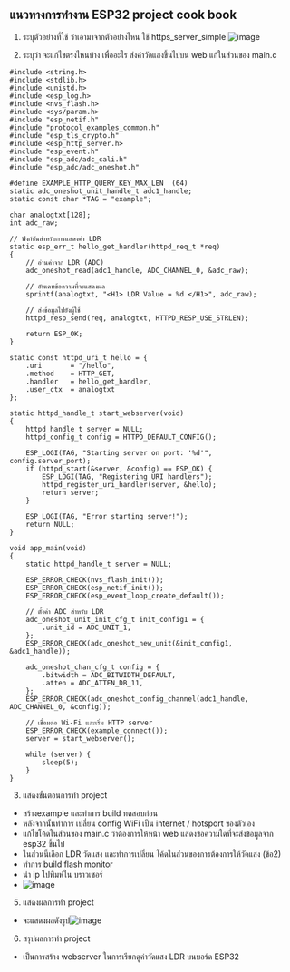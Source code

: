 ## แนวทางการทำงาน ESP32 project cook book
1. ระบุตัวอย่างที่ใช้ ว่าเอามาจากตัวอย่างไหน
  ใช้ https_server_simple
![image](https://github.com/user-attachments/assets/cf72827d-e588-419d-8ab3-c9a365efe9c9)

3. ระบุว่า จะแก้ไขตรงไหนบ้าง เพื่ออะไร
   ส่งค่าวัดแสงขึ้นไปบน web แก้ในส่วนของ main.c
```
#include <string.h>
#include <stdlib.h>
#include <unistd.h>
#include <esp_log.h>
#include <nvs_flash.h>
#include <sys/param.h>
#include "esp_netif.h"
#include "protocol_examples_common.h"
#include "esp_tls_crypto.h"
#include <esp_http_server.h>
#include "esp_event.h"
#include "esp_adc/adc_cali.h"
#include "esp_adc/adc_oneshot.h"

#define EXAMPLE_HTTP_QUERY_KEY_MAX_LEN  (64)
static adc_oneshot_unit_handle_t adc1_handle;
static const char *TAG = "example";

char analogtxt[128];
int adc_raw;

// ฟังก์ชันสำหรับการแสดงค่า LDR
static esp_err_t hello_get_handler(httpd_req_t *req)
{
    // อ่านค่าจาก LDR (ADC)
    adc_oneshot_read(adc1_handle, ADC_CHANNEL_0, &adc_raw);

    // อัพเดทข้อความที่จะแสดงผล
    sprintf(analogtxt, "<H1> LDR Value = %d </H1>", adc_raw);

    // ส่งข้อมูลไปยังผู้ใช้
    httpd_resp_send(req, analogtxt, HTTPD_RESP_USE_STRLEN);
    
    return ESP_OK;
}

static const httpd_uri_t hello = {
    .uri       = "/hello",
    .method    = HTTP_GET,
    .handler   = hello_get_handler,
    .user_ctx  = analogtxt
};

static httpd_handle_t start_webserver(void)
{
    httpd_handle_t server = NULL;
    httpd_config_t config = HTTPD_DEFAULT_CONFIG();

    ESP_LOGI(TAG, "Starting server on port: '%d'", config.server_port);
    if (httpd_start(&server, &config) == ESP_OK) {
        ESP_LOGI(TAG, "Registering URI handlers");
        httpd_register_uri_handler(server, &hello);
        return server;
    }

    ESP_LOGI(TAG, "Error starting server!");
    return NULL;
}

void app_main(void)
{
    static httpd_handle_t server = NULL;

    ESP_ERROR_CHECK(nvs_flash_init());
    ESP_ERROR_CHECK(esp_netif_init());
    ESP_ERROR_CHECK(esp_event_loop_create_default());

    // ตั้งค่า ADC สำหรับ LDR
    adc_oneshot_unit_init_cfg_t init_config1 = {
        .unit_id = ADC_UNIT_1,
    };
    ESP_ERROR_CHECK(adc_oneshot_new_unit(&init_config1, &adc1_handle));

    adc_oneshot_chan_cfg_t config = {
        .bitwidth = ADC_BITWIDTH_DEFAULT,
        .atten = ADC_ATTEN_DB_11,
    };
    ESP_ERROR_CHECK(adc_oneshot_config_channel(adc1_handle, ADC_CHANNEL_0, &config));

    // เชื่อมต่อ Wi-Fi และเริ่ม HTTP server
    ESP_ERROR_CHECK(example_connect());
    server = start_webserver();

    while (server) {
        sleep(5);
    }
}

```
3. แสดงขั้นตอนการทำ project
 - สร้างexample และทำการ build ทดสอบก่อน
 - หลังจากนั้นทำการ เปลี่ยน config WiFi เป็น internet / hotsport ของตัวเอง
 - แก้ไขโค้ดในส่วนของ main.c ว่าต้องการให้หน้า web แสดงข้อความใดที่จะส่งข้อมูลจาก esp32 ขึ้นไป
 - ในส่วนนี้เลือก LDR วัดแสง และทำการเปลี่ยน โค้ดในส่วนของการต้องการให้วัดแสง (ข้อ2)
 - ทำการ build flash monitor
 - นำ ip ไปพิมพ์ใน บราวเซอร์
 -  ![image](https://github.com/user-attachments/assets/f2a25636-515c-4792-b83d-a5f624ab8a61)
5. แสดงผลการทำ project
- จะแสดงผลดังรูป![image](https://github.com/user-attachments/assets/17c99cf3-8a82-4d06-8cfc-6b3f237b47ee)
6. สรุปผลการทำ project 
- เป็นการสร้าง webserver ในการเรียกดูค่าวัดแสง LDR บนบอร์ด ESP32
